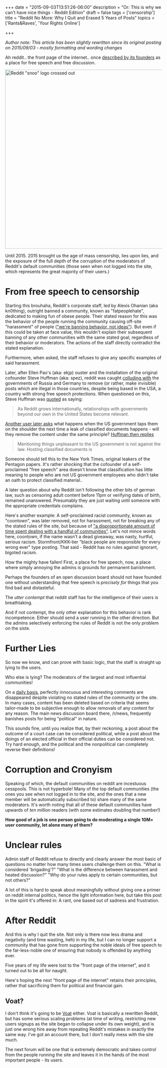 +++
date = "2015-09-03T13:51:26-06:00"
description = "Or: This is why we can't have nice things - Reddit Edition"
draft = false
tags = ['censorship']
title = "Reddit No More: Why I Quit and Erased 5 Years of Posts"
topics = ['Rants&Raves', 'Your Rights Online']

+++

*Author note: This article has been slightly rewritten since its original posting on 2015/09/03 - mostly formatting and wording changes*

Ah reddit.. the front page of the internet.. once [described by its founders](http://www.bbc.com/news/technology-19975375) as a place for free speech and free discussion.

<img src="https://tkware.info/static/RedditProhibited.png" alt="Reddit &quot;snoo&quot; logo crossed out" width="574" height="574"/>

Until 2015. 2015 brought us the age of mass censorship, lies upon lies, and the exposure of the full depth of the corruption of the moderators of Reddit's default communities (those seen when not logged into the site, which represents the great majority of their users.)

# From free speech to censorship

Starting this brouhaha, Reddit's corporate staff, led by Alexis Ohanian (aka kn0thing), outright banned a community, known as "fatpeoplehate", dedicated to making fun of obese people. Their stated reason for this was the behavior of the people running the community causing off-site "harassment" of people (["we're banning behavior, not ideas"](https://www.reddit.com/r/announcements/comments/39bpam/removing_harassing_subreddits/)). But even if this could be taken at face value, this wouldn't explain their subsequent banning of any other communities with the same stated goal, regardless of their behavior or moderators. The actions of the staff directly contradict the stated explanation.

Furthermore, when asked, the staff refuses to give any specific examples of said harassment.

Later, after Ellen Pao's (aka: ekjp) ouster and the installation of the original cofounder Steve Huffman (aka: spez), reddit was caught [colluding with](http://www.businessinsider.com.au/reddit-unbanned-russia-magic-mushrooms-germany-watchpeopledie-localised-censorship-2015-8) the governments of Russia and Germany to remove (or rather, make invisible) posts which are illegal in those countries, despite being based in the USA, a country with strong free speech protections. When questioned on this, Steve Huffman was [quoted](https://www.reddit.com/r/technology/comments/3gynwu/reddit_is_now_censoring_posts_and_communities_on/cu308ps) as saying:

>As Reddit grows internationally, relationships with governments beyond our own in the United States become relevant.

[Another user later asks](https://www.reddit.com/r/technology/comments/3gynwu/reddit_is_now_censoring_posts_and_communities_on/cu30vis) what happens when the US government taps them on the shoulder the next time a leak of classified documents happens - will they remove the content under the same principle? [Huffman then replies](https://www.reddit.com/r/technology/comments/3gynwu/reddit_is_now_censoring_posts_and_communities_on/cu31tvu)

>Mentioning things unpleasant to the US government is not against the law. Hosting classified documents is

Someone should tell this to the New York Times, original leakers of the Pentagon papers. It's rather shocking that the cofounder of a self-proclaimed "free speech" area doesn't know that classification has little meaning to people who are not US government employees who didn't take an oath to protect classified material..

A later question about why Reddit isn't following the other bits of german law, such as censoring adult content before 11pm or verifying dates of birth, remained unanswered. Presumably they are just waiting until someone with the appropriate credentials complains.

Here's another example: A self-proclaimed racist community, known as "coontown", was later removed, not for harassment, not for breaking any of the stated rules of the site, but because of ["a disproportionate amount of time spent dealing with a handful of communities"](https://www.reddit.com/r/announcements/comments/3fx2au/content_policy_update/). Let's not mince words here, coontown, if the name wasn't a dead giveaway, was nasty, hurtful, serious racism. Stormfront/KKK-tier "black people are responsible for every wrong ever" type posting. That said - Reddit has no rules against ignorant, bigoted racism.

How the mighty have fallen! First, a place for free speech, now, a place where simply annoying the admins is grounds for permanent banishment.

Perhaps the founders of an open discussion board should not have founded one without understanding that free speech is *precisely for* things that you find bad and distasteful.

The *utter contempt* that reddit staff has for the intelligence of their users is breathtaking.

And if not contempt, the only other explanation for this behavior is rank incompetence. Either should send a user running in the other direction. But the admins selectively enforcing the rules of Reddit is not the only problem on the siste.

# Further Lies

So now we know, and can prove with basic logic, that the staff is straight up lying to the users.

Who else is lying? The moderators of the largest and most influential communities!

On a [daily basis](https://reddit.com/r/undelete), perfectly innocuous and interesting comments are disappeared despite violating no stated rules of the community or the site. In many cases, content has been deleted based on criteria that seems tailor-made to be subjective enough to allow removals of any content for any reason. The main news discussion board there, /r/news, frequently banishes posts for being "political" in nature.

This sounds fine, until you realize that, by their reckoning, a post about the outcome of a court case can be considered political, while a post about the doings of an elected official in their official duties can be considered not. Try hard enough, and the political and the nonpolitical can completely reverse their definitions!

# Corruption and Cronyism

Speaking of which, the default communities on reddit are incestuous cesspools. This is not hyperbole! Many of the top default communities (the ones you see when not logged in to the site, and the ones that a new member will be automatically subscribed to) share many of the same moderators. It's worth noting that all of these default communities have upwards of *ten million* readers (with some estimates doubling that number!)

**How good of a job is one person going to do moderating a single 10M+ user community, let alone many of them?**

# Unclear rules

Admin staff of Reddit refuse to directly and clearly answer the most basic of questions no matter how many times users challenge them on this. "What is considered 'brigading'?" "What is the difference between harassment and heated discussion?" "Why do your rules apply to certain communities, but not others?"

A lot of this is hard to speak about meaningfully without giving one a primer on reddit internal politics, hence the light information here, but take this post in the spirit it's offered in: A rant, one based out of sadness and frustration.

# After Reddit

And this is why I quit the site. Not only is there now less drama and negativity (and time wasting, heh) in my life, but I can no longer support a community that has gone from supporting the noble ideals of free speech to the far-less-noble one of ensuring that nobody is offended by anything ever.

Five years of my life were lost to the "front page of the internet", and it turned out to be all for naught.

Here's hoping the next "front page of the internet" retains their principles, rather that sacrificing them for political and financial gain.

## Voat?

I don't think it's going to be [Voat](https://voat.co) either. Voat is basically a rewritten Reddit, but has some serious scaling problems (at time of writing, restricting new users signups as the site began to collapse under its own weight), and is just one wrong hire away from repeating Reddit's mistakes in exactly the same way. I've got an account there, but I don't really mess with the site much.

The next forum will be one that is extremely democratic and takes control from the people running the site and leaves it in the hands of the most important people - its users.
